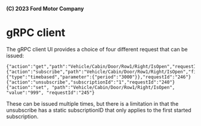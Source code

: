 **(C) 2023 Ford Motor Company**

# gRPC client

The gRPC client UI provides a choice of four different request that can be issued:

```
{"action":"get","path":"Vehicle/Cabin/Door/Row1/Right/IsOpen","requestId":"232"}
{"action":"subscribe","path":"Vehicle/Cabin/Door/Row1/Right/IsOpen","filter":{"type":"timebased","parameter":{"period":"3000"}},"requestId":"246"}
{"action":"unsubscribe","subscriptionId":"1","requestId":"240"}
{"action":"set", "path":"Vehicle/Cabin/Door/Row1/Right/IsOpen", "value":"999", "requestId":"245"}
```

These can be issued multiple times, but there is a limitation in that the unsubscribe has a static subscriptionID that only applies to the first started subscription.
